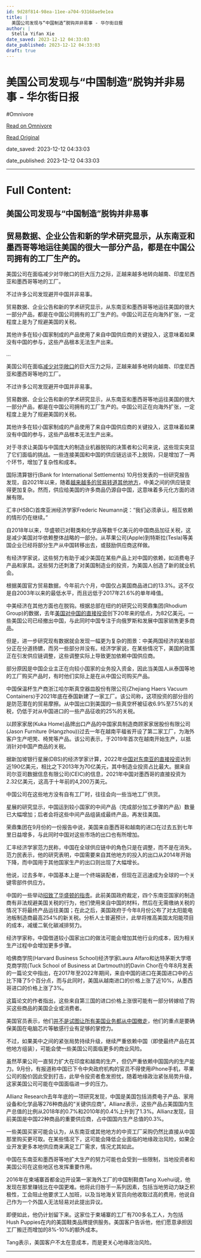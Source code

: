 ```yaml
---
id: 9d28f814-98ea-11ee-a704-93168ae9e1ea
title: |
  美国公司发现与“中国制造”脱钩并非易事 - 华尔街日报
author: |
  Stella Yifan Xie
date_saved: 2023-12-12 04:33:03
date_published: 2023-12-12 04:33:03
draft: true
---
```


# 美国公司发现与“中国制造”脱钩并非易事 - 华尔街日报
#Omnivore

[Read on Omnivore](https://omnivore.app/me/-18c5e045616)

[Read Original](https://cn.wsj.com/amp/articles/%E7%BE%8E%E5%9B%BD%E5%85%AC%E5%8F%B8%E5%8F%91%E7%8E%B0%E4%B8%8E-%E4%B8%AD%E5%9B%BD%E5%88%B6%E9%80%A0-%E8%84%B1%E9%92%A9%E5%B9%B6%E9%9D%9E%E6%98%93%E4%BA%8B-dd542a21)

date_saved: 2023-12-12 04:33:03

date_published: 2023-12-12 04:33:03

--- 

# Full Content: 

##  美国公司发现与“中国制造”脱钩并非易事

## 贸易数据、企业公告和新的学术研究显示，从东南亚和墨西哥等地运往美国的很大一部分产品，都是在中国公司拥有的工厂生产的。

美国公司在面临减少对华敞口的巨大压力之际，正越来越多地转向越南、印度尼西亚和墨西哥等地的工厂。

不过许多公司发现避开中国并非易事。

贸易数据、企业公告和新的学术研究显示，从东南亚和墨西哥等地运往美国的很大一部分产品，都是在中国公司拥有的工厂生产的。中国公司正在向海外扩张，一定程度上是为了规避美国的关税。

其他许多在较小国家制成的产品使用了来自中国供应商的关键投入，这意味着如果没有中国的参与，这些产品根本无法生产出来。

...

美国公司在面临[减少对华敞口](https://cn.wsj.com/articles/CN-BIZ-20221031155335)的巨大压力之际，正越来越多地转向越南、印度尼西亚和墨西哥等地的工厂。

不过许多公司发现避开中国并非易事。

贸易数据、企业公告和新的学术研究显示，从东南亚和墨西哥等地运往美国的很大一部分产品，都是在中国公司拥有的工厂生产的。中国公司正在向海外扩张，一定程度上是为了规避美国的关税。

其他许多在较小国家制成的产品使用了来自中国供应商的关键投入，这意味着如果没有中国的参与，这些产品根本无法生产出来。

对于寻求让美国与中国庞大的制造业机器脱钩的决策者和公司来说，这些现实突显了它们面临的挑战。一些连接美国和中国的供应链远谈不上脱钩，只是增加了一两个环节，增加了复杂性和成本。

国际清算银行(Bank for International Settlements) 10月份发表的一份研究报告发现，自2021年以来，随着[越来越多的贸易转道其他地方](https://cn.wsj.com/articles/CN-ECB-20210512184154)，中美之间的供应链变得更加复杂。然而，供应给美国的许多商品仍源自中国，这意味着多元化方面的进展有限。

汇丰(HSBC)首席亚洲经济学家Frederic Neumann说：“我们必须承认，相互依赖的情形仍在继续。”

自2018年以来，华盛顿已对鞋类和化学品等数千亿美元的中国商品加征关税，这是减少美国对华依赖整体战略的一部分。从苹果公司(Apple)到特斯拉(Tesla)等美国企业已经将部分生产从中国转移出去，或鼓励供应商这样做。

有经济学家说，这些努力有助于减少美国在某些产品上对中国的依赖，如消费电子产品和家具。这些努力还刺激了对美国制造业的投资，为美国人创造了新的就业机会。

根据美国官方贸易数据，今年前六个月，中国仅占美国商品进口的13.3%。这不仅是自2003年以来的最低水平，而且远低于2017年21.6%的单年峰值。

中美经济在其他方面也在脱钩。根据总部在纽约的研究公司荣鼎集团(Rhodium Group)的数据，去年[美国对中国的直接投资](https://www.wsj.com/articles/xi-china-economy-capital-investment-3439d31a?mod=article%5Finline)创下20年来的低点，为82亿美元。一些美国公司已经撤出中国，与此同时中国专注于向俄罗斯和发展中国家销售更多商品。

但是，进一步研究现有数据就会发现一幅更为复杂的图景：中美两国经济的某些部分正在分道扬镳，而另一些部分并没有。经济学家说，在某些情况下，美国的政策正在引发供应链调整，这些调整实际上导致更加依赖中国供应商。

部分原因是中国企业主正在向较小国家的业务投入资金，因此当美国人从泰国等地的工厂购买产品时，有时他们实际上是在从中国公司购买产品。

中国保温杯生产商浙江哈尔斯真空器皿股份有限公司(Zhejiang Haers Vacuum Containers)于2021年底在泰国新建了一家工厂。该公司称，这项投资的部分目的是防范潜在的贸易摩擦。从中国出口到美国的一些真空杯被征收6.9%至7.5%的关税，仍低于对从中国进口的一些产品征收的25%的关税。

以顾家家居(Kuka Home)品牌出口产品的中国家具制造商顾家家居股份有限公司(Jason Furniture (Hangzhou))过去一年在越南平福省开设了第二家工厂，为海外客户生产吧凳、椅凳等产品。该公司表示，于2019年首次在越南开始生产，以抵消针对中国产商品的关税。

据新加坡银行星展(DBS)的经济学家计算，2022年[中国对东南亚的直接投资](https://cn.wsj.com/articles/CN-BCH-20230724132410)达到近190亿美元，相比之下2013年为70亿美元，其中制造业投资占比最大。据来自司尔亚司数据信息有限公司(CEIC)的信息，2021年中国对墨西哥的直接投资为2.32亿美元，这高于十年前的4,200万美元。

中国公司在这些地方没有自有工厂时，往往会向一些当地工厂供货。

星展的研究显示，中国运到较小国家的中间产品（完成部分加工步骤的产品）数量已大幅增加；后者会将这些中间产品组装成最终产品，再发往美国。

荣鼎集团在9月份的一份报告中说，美国来自墨西哥和越南的进口在过去五到七年里日益增多，与此同时中国对这些市场的出口也有所增加。

汇丰经济学家范力民称，中国在全球供应链中的角色只是在调整，而不是在消失。范力民表示，他的研究表明，中国需要来自其他地方的投入的出口从2014年开始下降，而中国用于其他国家生产的出口则出现了大幅增长。

他说，过去多年，中国基本上是一个终端装配者，但现在正迅速成为全球的一个关键零部件供应方。

中国的一些举动[招致了华盛顿的指责](https://cn.wsj.com/articles/CN-BGH-20221203054708)。此前美国政府裁定，四个东南亚国家的制造商有非法规避美国关税的行为，他们使用来自中国的材料，然后在无需缴纳关税的情况下将最终产品运往美国；在此之后，美国政府于今年8月份公布了对太阳能电池板制造商最高254%的新关税。分析人士普遍预计，此举将推高美国太阳能项目的成本，减缓二氧化碳减排努力。

经济学家称，中国借道较小国家出口的做法可能会增加其他行业的成本，因为相关生产过程中会增加更多步骤。

哈佛商学院(Harvard Business School)经济学家Laura Alfaro和达特茅斯大学塔克商学院(Tuck School of Business at Dartmouth)的Davin Chor在今年8月发表的一篇论文中指出，在2017年至2022年期间，来自中国的进口在美国进口中的占比下降了5个百分点，而与此同时，美国从越南进口的价格上涨了近10%，从墨西哥进口的价格上涨了3%。

这篇论文的作者指出，这些来自第三国的进口价格上涨很可能有一部分转嫁给了购买这些商品的美国企业或消费者。

美国官员表示，他们[并不是试图让所有美国业务都从中国撤走](https://cn.wsj.com/articles/CN-BGH-20221201073529)，他们的重点是要确保美国在电脑芯片等敏感行业有足够的掌控力。

不过，如果美中之间的紧张局势持续升级，继续严重依赖中国（即使最终产品在其他地方组装），可能会使一些美国公司面临更多的商业风险。

虽然苹果公司一直努力扩大在印度和越南的生产，但仍严重依赖中国国内的生产能力。9月份，有报道称中国已下令中央政府机构的官员不得使用iPhone手机，苹果公司的股价因此受到打击，此举令投资者愈发担忧，随着地缘政治紧张局势升级，这家美国公司可能在中国面临进一步的压力。

Allianz Research去年年底的一项研究发现，中国是美国包括消费电子产品、家用设备和化学品等276种商品的“关键供应商”。Allianz表示，这些产品占美国国内生产总值的比例从2018年的0.7%和2010年的0.4%上升到了1.3%。Allianz发现，目前美国是中国22种商品的重要供应商，占中国国内生产总值的0.3%。

一些美国买家可能会认为，从东南亚或其他地方的中资工厂采购仍然比直接从中国那里购买更可取。在某些情况下，这可能会降低企业面临的地缘政治风险，如果企业开发更多本地供应商来满足工厂需求，情况尤其如此。

中国在东南亚和墨西哥等地扩大生产的努力可能也会受到一些限制，当地投资者和美国公司在这些地区也发挥重要作用。

2016年在柬埔寨首都金边开设第一家海外工厂的中国制鞋商Tang Xuehui说，他发现在那里赚钱比在中国更难。他将此归咎于一系列因素，包括当地劳动力缺乏积极性，工会阻止他要求工人加班，以及当地海关官员向他收取过高的费用，他说自己作为一个外国人无法轻易对此提出异议。

即便如此，他仍计划留下来。这家位于柬埔寨的工厂有700多名工人，为包括Hush Puppies在内的美国鞋类品牌提供服务。美国客户告诉他，他们愿意承担因工厂搬迁而增加的8%-10%的额外成本。

Tang表示，美国客户不太在意成本，而是更关心地缘政治风险。

---

